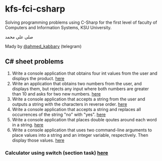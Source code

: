 # kfs-fci-csharp
Solving programming problems using C-Sharp for the first level of faculty of Computers and Information Systems, KSU University.

صلي علي محمد

Mady by [@ahmed_kabbary](https://t.me/ahmed_kabbary) (telegram)

## C# sheet problems

1. Write a console application that obtains four int values from the user and displays the product. [here](product.cs)
2. Write an application that obtains two numbers from the user, and displays them, but rejects any input where both numbers are greater than 10 and asks for two new numbers. [here](more-than-10.cs)
3. Write a console application that accepts a string from the user and outputs a string with the characters in reverse order. [here](reverse.cs)
4. Write a console application that accepts a string and replaces all occurrences of the string "no" with "yes". [here](yes_no.cs)
5. Write a console application that places double qoutes around each word in a string. [here](qoutes.cs)
6. Write a console application that uses two command-line arguments to place values into a string and an integer variable, respectively. Then display those values. [here](display.cs)

### Calculator using switch (section task) [here](calculator.cs)
